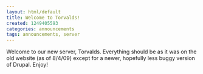 ```yaml
---
layout: html/default
title: Welcome to Torvalds!
created: 1249405593
categories: announcements
tags: announcements, server
---
```

Welcome to our new server, Torvalds. Everything should be as it was on the old website (as of 8/4/09) except for a newer, hopefully less buggy version of Drupal. Enjoy!
